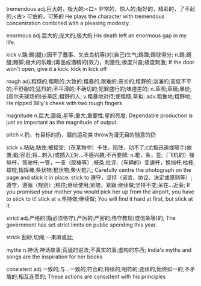 tremendous
adj.巨大的，极大的;<口> 非常的，惊人的;极好的，精彩的，了不起的;<古> 可怕的，可怖的
He plays the character with tremendous concentration combined with a pleasing modesty.

enormous
adj.巨大的;庞大的;极大的
His death left an enormous gap in my life.

kick
v.踹;踢(腿);(因干了蠢事、失去良机等)对(自己)生气;踢蹬;踢球得分;
n.踢;踢腿;踢脚;极大的乐趣;(毒品或酒精的)效力，刺激性;极度兴奋;极度刺激;
If the door won't open, give it a kick.
kick in
kick off

rough
adj.粗糙的;粗略的;大致的;粗暴的;艰难的;恶劣的;粗野的;汹涌的;高低不平的;不舒服的;猛烈的;不平滑的;不确切的;犯罪盛行的;味道差的;
n.草图;草稿;暴徒;(高尔夫球场的)长草区;粗野的人;
v.粗暴地对待;使粗糙;草拟;
adv.粗鲁地;粗野地;
He nipped Billy's cheek with two rough fingers

magnitude
n.巨大;震级;星等;重大;重要性;星的亮度;
Dependable production is just as important as the magnitude of output.

pitch
v.扔，有目标的扔，偏向运动类
throw为漫无目的随意的扔

stick
v.粘贴;粘住;被接受;（在某物中）卡住，陷住，动不了;(尤指迅速或随手)放置;戳;容忍;将…刺入(或插入);对…不感兴趣;不再要牌;
n.棍，条，签;（飞机的）操纵杆，驾驶杆;一管，一支（胶棒等）;枝条;批评;（车辆的）变速杆，换挡杆;枯枝;球棍;指挥棒;条状物;棍状物;柴火棍儿;
Carefully centre the photograph on the page and stick it in place.
stick to
遵守，坚持（诺言、协议、决定或原则等）;遵守，遵循（规则）;粘住;继续使用;紧随，紧跟;继续做;坚持不变;呆在…近旁;
If you promised your mother you would pick her up from the airport, you have to stick to it!
stick at
v.坚持做;继续做;
You will find it hard at first, but stick at it

strict
adj.严格的(指必须恪守);严厉的;严密的;恪守教规(或信条等)的;
The government has set strict limits on public spending this year.

strick
刮砂;切绵;一束麻或丝;

myths
n.神话;神话故事;荒诞的说法;不真实的事;虚构的东西;
India's myths and songs are the inspiration for her books

consistent
adj.一致的;与…一致的;符合的;持续的;相符的;连续的;始终如一的;不矛盾的;相互连贯的;
These actions are consistent with his principles